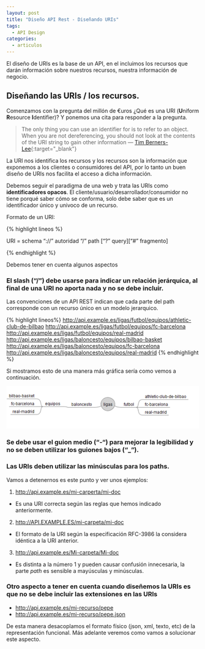```yaml
---
layout: post
title: "Diseño API Rest - Diseñando URIs"
tags:
  - API Design
categories:
  - articulos
---
```

El diseño de URIs es la base de un API, en el incluimos los recursos que darán información sobre nuestros recursos, nuestra información de negocio.



<!--more-->
## Diseñando las URIs / los recursos.

Comenzamos con la pregunta del millón de €uros  ¿Qué es una URI (**U**niform **R**esource **I**dentifier)?
Y ponemos una cita para responder a la pregunta.

> The only thing you can use an identifier for is to refer to an object. When you are not dereferencing, you should not look at the contents of the URI string to gain other information
— [Tim Berners-Lee](https://www.w3.org/DesignIssues/Axioms.html){:target="_blank"}

La URI nos identifica los recursos y los recursos son la información que exponemos a los clientes o consumidores del API, por lo tanto un buen diseño de URIs nos facilita el acceso a dicha información.

Debemos seguir el paradigma de una web y trata las URIs como **identificadores opacos**. El cliente/usuario/desarrollador/consumidor no tiene porqué saber cómo se conforma, solo debe saber que es un identificador único y univoco de un recurso.

Formato de un URI:

{% highlight lineos %}

URI = schema “://” autoridad “/” path [“?” query][“#” fragmento]

{% endhighlight %}

Debemos tener en cuenta algunos aspectos
### El slash (“/”) debe usarse para indicar un relación jerárquica, al final de una URI no aporta nada y no se debe incluir.

Las convenciones de un API REST indican que cada parte del path corresponde con un recurso único en un modelo jerarquico.

{% highlight lineos%}
http://api.example.es/ligas/futbol/equipos/athletic-club-de-bilbao
http://api.example.es/ligas/futbol/equipos/fc-barcelona
http://api.example.es/ligas/futbol/equipos/real-madrid
http://api.example.es/ligas/baloncesto/equipos/bilbao-basket
http://api.example.es/ligas/baloncesto/equipos/fc-barcelona
http://api.example.es/ligas/baloncesto/equipos/real-madrid
{% endhighlight %}

Si mostramos esto de una manera más gráfica sería como vemos a continuación.

![Jerarquia de Recursos API](/assets/images/api-jerarquia-deportes.png)


### Se debe usar el guion medio (“-“) para mejorar la legibilidad y no se deben utilizar los guiones bajos (“_”).

### Las URIs deben utilizar las minúsculas para los paths.

Vamos a detenernos es este punto y ver unos ejemplos:

1. http://api.example.es/mi-carperta/mi-doc
  - Es una URI correcta según las reglas que hemos indicado anteriormente.
  
2. http://API.EXAMPLE.ES/mi-carpeta/mi-doc
  - El formato de la URI según la especificación RFC-3986 la considera idéntica a la URI anterior.

3. http://api.example.es/Mi-carpeta/Mi-doc
  - Es distinta a la número 1 y pueden causar confusión innecesaria, la parte _path_ es sensible a mayúsculas y minúsculas.


### Otro aspecto a tener en cuenta cuando diseñemos la URIs es que no se debe incluir las extensiones en las URIs

- http://api.example.es/mi-recurso/pepe
- http://api.example.es/mi-recurso/pepe.json

De esta manera desacoplamos el formato físico (json, xml, texto, etc) de la representación funcional. Más adelante veremos como vamos a solucionar este aspecto.





